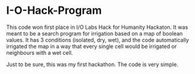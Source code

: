 # I-O-Hack-Program
This code won first place in I/O Labs Hack for Humanity Hackaton. It was meant to be a search program for irrigation based on a map of boolean values. It has 3 conditions (isolated, dry, wet), and the code automatically irrigated the map in a way that every single cell would be irrigated or neighbours with a wet cell.

Just to be sure, this was my first hackathon. The code is very simple.
